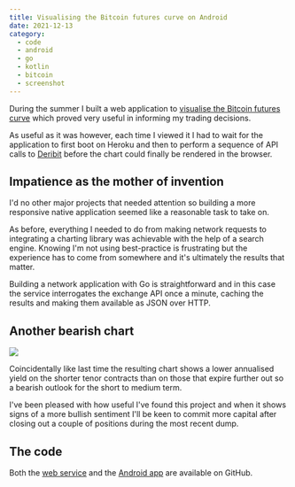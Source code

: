 ```yaml
---
title: Visualising the Bitcoin futures curve on Android
date: 2021-12-13
category:
  - code
  - android
  - go
  - kotlin
  - bitcoin
  - screenshot
---
```


During the summer I built a web application to
[visualise the Bitcoin futures curve](/2021/06/24/using-elixir-to-visualise-the-bitcoin-futures-curve/)
which proved very useful in informing my trading decisions.

As useful as it was however, each time I viewed it I had to wait for the
application to first boot on Heroku and then to perform a sequence of API calls
to [Deribit](https://www.deribit.com/reg-14453.3815) before the chart could
finally be rendered in the browser.


## Impatience as the mother of invention

I'd no other major projects that needed attention so building a more responsive
native application seemed like a reasonable task to take on.

As before, everything I needed to do from making network requests to integrating
a charting library was achievable with the help of a search engine. Knowing I'm
not using best-practice is frustrating but the experience has to come from
somewhere and it's ultimately the results that matter.

Building a network application with Go is straightforward and in this case the
service interrogates the exchange API once a minute, caching the results and
making them available as JSON over HTTP.


## Another bearish chart

![](/images/2021-12-13/screenshot.jpg)

Coincidentally like last time the resulting chart shows a lower annualised yield
on the shorter tenor contracts than on those that expire further out so a
bearish outlook for the short to medium term.

I've been pleased with how useful I've found this project and when it shows
signs of a more bullish sentiment I'll be keen to commit more capital after
closing out a couple of positions during the most recent dump.


## The code

Both the [web service](https://github.com/stevenwilkin/curve) and the
[Android app](https://github.com/stevenwilkin/curve-android) are available on
GitHub.
